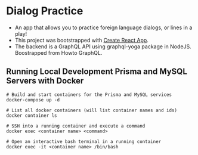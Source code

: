 # Dialog Practice
* An app that allows you to practice foreign language dialogs, or lines in a play!
* This project was bootstrapped with [Create React App](https://github.com/facebook/create-react-app).
* The backend is a GraphQL API using graphql-yoga package in NodeJS. Boostrapped from Howto GraphQL.

## Running Local Development Prisma and MySQL Servers with Docker
```
# Build and start containers for the Prisma and MySQL services
docker-compose up -d

# List all docker containers (will list container names and ids)
docker container ls

# SSH into a running container and execute a command
docker exec <container name> <command>

# Open an interactive bash terminal in a running container
docker exec -it <container name> /bin/bash

```
